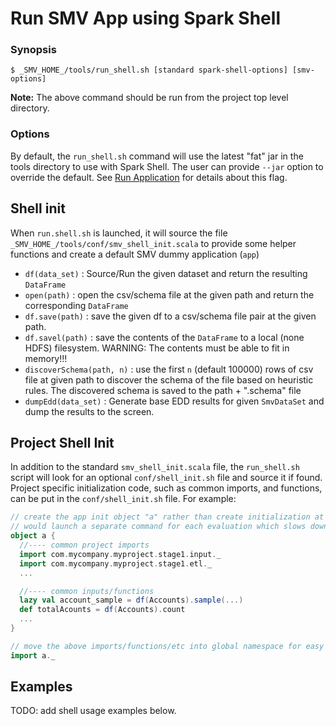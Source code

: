 # Run SMV App using Spark Shell

### Synopsis
```shell
$ _SMV_HOME_/tools/run_shell.sh [standard spark-shell-options] [smv-options]
```

**Note:**  The above command should be run from the project top level directory.

### Options
By default, the `run_shell.sh` command will use the latest "fat" jar in the tools directory to use with Spark Shell.
The user can provide `--jar` option to override the default.  See [Run Application](run_app.md) for details about this flag.

## Shell init
When `run.shell.sh` is launched, it will source the file `_SMV_HOME_/tools/conf/smv_shell_init.scala` to provide some
helper functions and create a default SMV dummy application (`app`)

* `df(data_set)` :  Source/Run the given dataset and return the resulting `DataFrame`
* `open(path)` : open the csv/schema file at the given path and return the corresponding `DataFrame`
* `df.save(path)` : save the given df to a csv/schema file pair at the given path.
* `df.savel(path)` : save the contents of the `DataFrame` to a local (none HDFS) filesystem.  WARNING: The contents must be able to fit in memory!!!
* `discoverSchema(path, n)` : use the first `n` (default 100000) rows of csv file at given path to discover the schema of the file based on heuristic rules.  The discovered schema is saved to the path + ".schema" file
* `dumpEdd(data_set)` : Generate base EDD results for given `SmvDataSet` and dump the results to the screen.

## Project Shell Init
In addition to the standard `smv_shell_init.scala` file, the `run_shell.sh` script will look for an optional `conf/shell_init.sh` file and source it if found.
Project specific initialization code, such as common imports, and functions, can be put in the `conf/shell_init.sh` file.  For example:

```scala
// create the app init object "a" rather than create initialization at top level because shell
// would launch a separate command for each evaluation which slows down startup considerably.
object a {
  //---- common project imports
  import com.mycompany.myproject.stage1.input._
  import com.mycompany.myproject.stage1.etl._
  ...

  //---- common inputs/functions
  lazy val account_sample = df(Accounts).sample(...)
  def totalAcounts = df(Accounts).count
  ...
}

// move the above imports/functions/etc into global namespace for easy access.
import a._
```

## Examples
TODO: add shell usage examples below.

